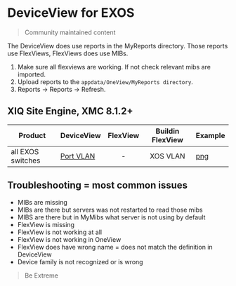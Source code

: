 # DeviceView for EXOS
>Community maintained content

The DeviceView does use reports in the MyReports directory. Those reports use FlexViews, FlexViews does use MIBs.

1. Make sure all flexviews are working. If not check relevant mibs are imported.
2. Upload reports to the `appdata/OneView/MyReports directory`.
3. Reports -> Reports -> Refresh.

## XIQ Site Engine, XMC 8.1.2+

| Product  | DeviceView   | FlexView   | Buildin FlexView | Example   |
| -------- | ------------ |:----------:|:----------------:| --------- |
| all EXOS switches |[Port VLAN](xml/DeviceViewAllXosPortVlan.xml?raw=true)| - | XOS VLAN |[png](sample/DeviceViewAllXosPortVlan.png?raw=true)|


## Troubleshooting = most common issues
* MIBs are missing
* MIBs are there but servers was not restarted to read those mibs
* MIBS are there but in MyMibs what server is not using by default
* FlexView is missing
* FlexView is not working at all
* FlexView is not working in OneView 
* FlexView does have wrong name = does not match the definition in DeviceView
* Device family is not recognized or is wrong

>Be Extreme